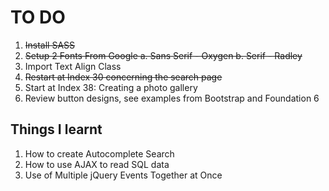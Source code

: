 # TO DO
1. <del>Install SASS</del>
2. <del>Setup 2 Fonts From Google
	a. Sans Serif - Oxygen
	b. Serif - Radley</del>
3. Import Text Align Class
4. <del>Restart at Index 30 concerning the search page</del>
5. Start at Index 38: Creating a photo gallery
6. Review button designs, see examples from Bootstrap and Foundation 6

## Things I learnt
1. How to create Autocomplete Search
2. How to use AJAX to read SQL data
3. Use of Multiple jQuery Events Together at Once